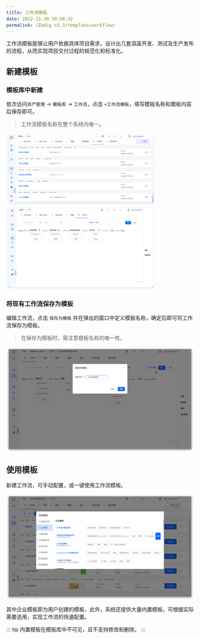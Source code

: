```yaml
---
title: 工作流模板
date: 2022-11-30 19:50:32
permalink: /Zadig v3.3/template/workflow/
---
```


工作流模板能够让用户依据具体项目需求，设计出几套涵盖开发、测试及生产发布的流程，从而实现项目交付过程的规范化和标准化。

## 新建模板
### 模板库中新建
依次访问`资产管理` -> `模板库` -> `工作流`，点击 `+工作流模板`，填写模板名称和模板内容后保存即可。
> 工作流模板名称在整个系统内唯一。

<img src="../../../../_images/workflow_template_310.png" width="400">
<img src="../../../../_images/create_workflow_template_2.png" width="400">

### 将现有工作流保存为模板
编辑工作流，点击 `保存为模板` 并在弹出的窗口中定义模板名称，确定后即可将工作流保存为模板。

> 在保存为模板时，需注意模板名称的唯一性。

![保存为工作流模板](../../../../_images/save_as_template_workflow_01.png)

## 使用模板

新建工作流，可手动配置，或一键使用工作流模板。

![使用工作流模板](../../../../_images/use_workflow_template_01.png)

其中企业模板即为用户创建的模板，此外，系统还提供大量内置模板，可根据实际需要选用，实现工作流的快速配置。

::: tip
内置模板在模板库中不可见，且不支持修改和删除。
:::
